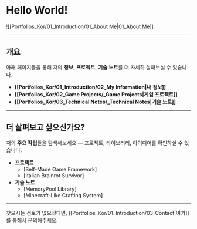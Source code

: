 # **Hello World!**

![[Portfolios_Kor/01_Introduction/01_About Me|01_About Me]]

---
## **개요**

아래 페이지들을 통해 저의 **정보**, **프로젝트**, **기술 노트**를 더 자세히 살펴보실 수 있습니다.
- **[[Portfolios_Kor/01_Introduction/02_My Information|내 정보]]**
- **[[Portfolios_Kor/02_Game Projects/_Game Projects|게임 프로젝트]]**
- **[[Portfolios_Kor/03_Technical Notes/_Technical Notes|기술 노트]]**

---
## **더 살펴보고 싶으신가요?**

저의 **주요 작업**들을 탐색해보세요 — 프로젝트, 라이브러리, 아이디어를 확인하실 수 있습니다.
- **프로젝트**
	- [Self-Made Game Framework]
	- [Italian Brainrot Survivor]
- **기술 노트**
	- [MemoryPool Library]
	- [Minecraft-Like Crafting System]

---
찾으시는 정보가 없으셨다면, [[Portfolios_Kor/01_Introduction/03_Contact|여기]]를 통해서 문의해주세요.